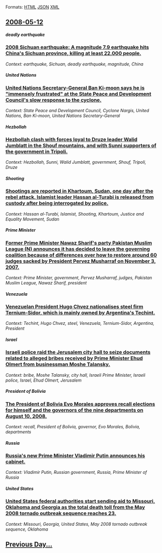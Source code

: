 
Formats: [HTML](2008/05/12/index.html)  [JSON](2008/05/12/index.json)  [XML](2008/05/12/index.xml)  

## [2008-05-12](/news/2008/05/12/index.md)

##### deadly earthquake
### [ 2008 Sichuan earthquake: A magnitude 7.9 earthquake hits China's Sichuan province, killing at least 22,000 people. ](/news/2008/05/12/2008-sichuan-earthquake-a-magnitude-7-9-earthquake-hits-china-s-sichuan-province-killing-at-least-22-000-people.md)
_Context: earthquake, Sichuan, deadly earthquake, magnitude, China_

##### United Nations
### [ United Nations Secretary-General Ban Ki-moon says he is "immensely frustrated" at the State Peace and Development Council's slow response to the cyclone. ](/news/2008/05/12/united-nations-secretary-general-ban-ki-moon-says-he-is-immensely-frustrated-at-the-state-peace-and-development-council-s-slow-response-t.md)
_Context: State Peace and Development Council, Cyclone Nargis, United Nations, Ban Ki-moon, United Nations Secretary-General_

##### Hezbollah
### [ Hezbollah clash with forces loyal to Druze leader Walid Jumblatt in the Shouf mountains, and with Sunni supporters of the government in Tripoli. ](/news/2008/05/12/hezbollah-clash-with-forces-loyal-to-druze-leader-walid-jumblatt-in-the-shouf-mountains-and-with-sunni-supporters-of-the-government-in-tri.md)
_Context: Hezbollah, Sunni, Walid Jumblatt, government, Shouf, Tripoli, Druze_

##### Shooting
### [ Shootings are reported in Khartoum, Sudan, one day after the rebel attack. Islamist leader Hassan al-Turabi is released from custody after being interrogated by police. ](/news/2008/05/12/shootings-are-reported-in-khartoum-sudan-one-day-after-the-rebel-attack-islamist-leader-hassan-al-turabi-is-released-from-custody-after.md)
_Context: Hassan al-Turabi, Islamist, Shooting, Khartoum, Justice and Equality Movement, Sudan_

##### Prime Minister
### [ Former Prime Minister Nawaz Sharif's party Pakistan Muslim League (N) announces it has decided to leave the governing coalition because of differences over how to restore around 60 judges sacked by President Pervez Musharraf on November 3, 2007. ](/news/2008/05/12/former-prime-minister-nawaz-sharif-s-party-pakistan-muslim-league-n-announces-it-has-decided-to-leave-the-governing-coalition-because-of.md)
_Context: Prime Minister, government, Pervez Musharraf, judges, Pakistan Muslim League, Nawaz Sharif, president_

##### Venezuela
### [ Venezuelan President Hugo Chvez nationalises steel firm Ternium-Sidor, which is mainly owned by Argentina's Techint. ](/news/2008/05/12/venezuelan-president-hugo-chavez-nationalises-steel-firm-ternium-sidor-which-is-mainly-owned-by-argentina-s-techint.md)
_Context: Techint, Hugo Chvez, steel, Venezuela, Ternium-Sidor, Argentina, President_

##### Israel
### [ Israeli police raid the Jerusalem city hall to seize documents related to alleged bribes received by Prime Minister Ehud Olmert from businessman Moshe Talansky. ](/news/2008/05/12/israeli-police-raid-the-jerusalem-city-hall-to-seize-documents-related-to-alleged-bribes-received-by-prime-minister-ehud-olmert-from-busine.md)
_Context: bribe, Moshe Talansky, city hall, Israeli Prime Minister, Israeli police, Israel, Ehud Olmert, Jerusalem_

##### President of Bolivia
### [ The President of Bolivia Evo Morales approves recall elections for himself and the governors of the nine departments on August 10, 2008. ](/news/2008/05/12/the-president-of-bolivia-evo-morales-approves-recall-elections-for-himself-and-the-governors-of-the-nine-departments-on-august-10-2008.md)
_Context: recall, President of Bolivia, governor, Evo Morales, Bolivia, departments_

##### Russia
### [ Russia's new Prime Minister Vladimir Putin announces his cabinet. ](/news/2008/05/12/russia-s-new-prime-minister-vladimir-putin-announces-his-cabinet.md)
_Context: Vladimir Putin, Russian government, Russia, Prime Minister of Russia_

##### United States
### [ United States federal authorities start sending aid to Missouri, Oklahoma and Georgia as the total death toll from the May 2008 tornado outbreak sequence reaches 23. ](/news/2008/05/12/united-states-federal-authorities-start-sending-aid-to-missouri-oklahoma-and-georgia-as-the-total-death-toll-from-the-may-2008-tornado-out.md)
_Context: Missouri, Georgia, United States, May 2008 tornado outbreak sequence, Oklahoma_

## [Previous Day...](/news/2008/05/11/index.md)

